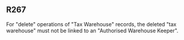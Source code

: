 ## R267
For "delete" operations of "Tax Warehouse" records, the deleted "tax warehouse" must not be linked to an "Authorised Warehouse Keeper".
